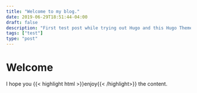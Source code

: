 ```yaml
---
title: "Welcome to my blog."
date: 2019-06-29T18:51:44-04:00
draft: false
description: "First test post while trying out Hugo and this Hugo Theme."
tags: ["test"]
type: "post"
---
```


# Welcome

I hope you {{< highlight html >}}enjoy{{< /highlight>}} the content.

